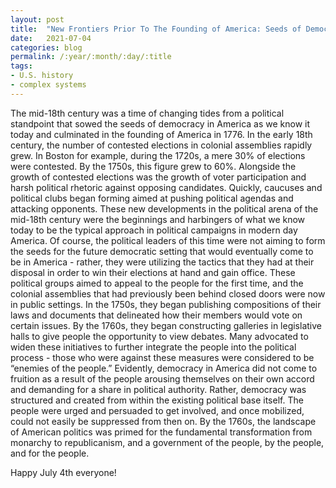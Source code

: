 ```yaml
---
layout: post
title:  "New Frontiers Prior To The Founding of America: Seeds of Democracy in the 1750s, 1760s, and 1770s"
date:   2021-07-04
categories: blog
permalink: /:year/:month/:day/:title
tags:
- U.S. history
- complex systems
---
```


The mid-18th century was a time of changing tides from a political standpoint that sowed the seeds of democracy in America as we know it today and culminated in the founding of America in 1776. In the early 18th century, the number of contested elections in colonial assemblies rapidly grew. In Boston for example, during the 1720s, a mere 30% of elections were contested. By the 1750s, this figure grew to 60%. Alongside the growth of contested elections was the growth of voter participation and harsh political rhetoric against opposing candidates. Quickly, caucuses and political clubs began forming aimed at pushing political agendas and attacking opponents. These new developments in the political arena of the mid-18th century were the beginnings and harbingers of what we know today to be the typical approach in political campaigns in modern day America. Of course, the political leaders of this time were not aiming to form the seeds for the future democratic setting that would eventually come to be in America - rather, they were utilizing the tactics that they had at their disposal in order to win their elections at hand and gain office. These political groups aimed to appeal to the people for the first time, and the colonial assemblies that had previously been behind closed doors were now in public settings. In the 1750s, they began publishing compositions of their laws and documents that delineated how their members would vote on certain issues. By the 1760s, they began constructing galleries in legislative halls to give people the opportunity to view debates. Many advocated to widen these initiatives to further integrate the people into the political process - those who were against these measures were considered to be “enemies of the people.” Evidently, democracy in America did not come to fruition as a result of the people arousing themselves on their own accord and demanding for a share in political authority. Rather, democracy was structured and created from within the existing political base itself. The people were urged and persuaded to get involved, and once mobilized, could not easily be suppressed from then on. By the 1760s, the landscape of American politics was primed for the fundamental transformation from monarchy to republicanism, and a government of the people, by the people, and for the people. 

Happy July 4th everyone!

